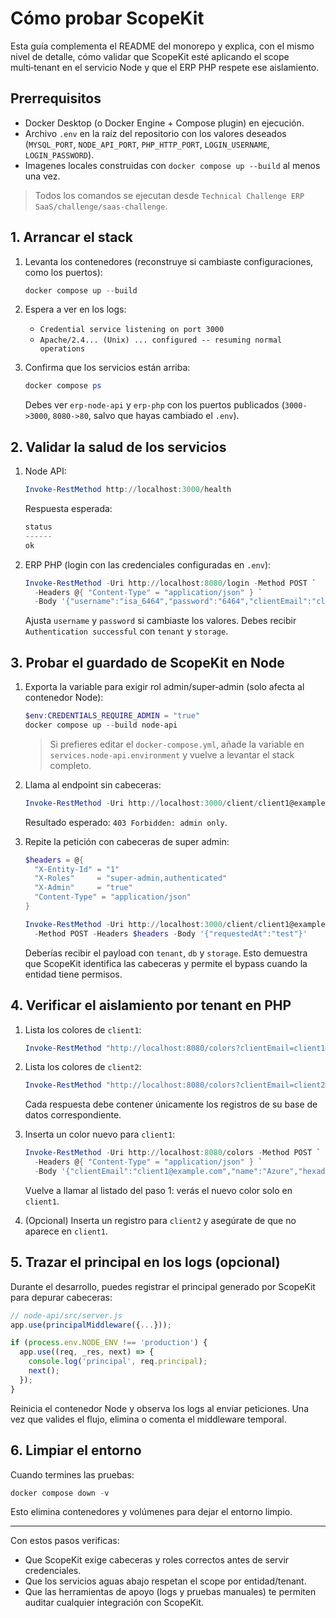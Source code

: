 # Cómo probar ScopeKit

Esta guía complementa el README del monorepo y explica, con el mismo nivel de detalle, cómo validar que ScopeKit esté aplicando el scope multi‑tenant en el servicio Node y que el ERP PHP respete ese aislamiento.

## Prerrequisitos

- Docker Desktop (o Docker Engine + Compose plugin) en ejecución.
- Archivo `.env` en la raíz del repositorio con los valores deseados (`MYSQL_PORT`, `NODE_API_PORT`, `PHP_HTTP_PORT`, `LOGIN_USERNAME`, `LOGIN_PASSWORD`).
- Imagenes locales construidas con `docker compose up --build` al menos una vez.

> Todos los comandos se ejecutan desde `Technical Challenge ERP SaaS/challenge/saas-challenge`.

## 1. Arrancar el stack

1. Levanta los contenedores (reconstruye si cambiaste configuraciones, como los puertos):

   ```powershell
   docker compose up --build
   ```

2. Espera a ver en los logs:
   - `Credential service listening on port 3000`
   - `Apache/2.4... (Unix) ... configured -- resuming normal operations`

3. Confirma que los servicios están arriba:

   ```powershell
   docker compose ps
   ```

   Debes ver `erp-node-api` y `erp-php` con los puertos publicados (`3000->3000`, `8080->80`, salvo que hayas cambiado el `.env`).

## 2. Validar la salud de los servicios

1. Node API:

   ```powershell
   Invoke-RestMethod http://localhost:3000/health
   ```

   Respuesta esperada:

   ```powershell
   status
   ------
   ok
   ```

2. ERP PHP (login con las credenciales configuradas en `.env`):

   ```powershell
   Invoke-RestMethod -Uri http://localhost:8080/login -Method POST `
     -Headers @{ "Content-Type" = "application/json" } `
     -Body '{"username":"isa_6464","password":"6464","clientEmail":"client1@example.com"}'
   ```

   Ajusta `username` y `password` si cambiaste los valores. Debes recibir `Authentication successful` con `tenant` y `storage`.

## 3. Probar el guardado de ScopeKit en Node

1. Exporta la variable para exigir rol admin/super‑admin (solo afecta al contenedor Node):

   ```powershell
   $env:CREDENTIALS_REQUIRE_ADMIN = "true"
   docker compose up --build node-api
   ```

   > Si prefieres editar el `docker-compose.yml`, añade la variable en `services.node-api.environment` y vuelve a levantar el stack completo.

2. Llama al endpoint sin cabeceras:

   ```powershell
   Invoke-RestMethod -Uri http://localhost:3000/client/client1@example.com -Method POST
   ```

   Resultado esperado: `403 Forbidden: admin only`.

3. Repite la petición con cabeceras de super admin:

   ```powershell
   $headers = @{
     "X-Entity-Id" = "1"
     "X-Roles"     = "super-admin,authenticated"
     "X-Admin"     = "true"
     "Content-Type" = "application/json"
   }

   Invoke-RestMethod -Uri http://localhost:3000/client/client1@example.com `
     -Method POST -Headers $headers -Body '{"requestedAt":"test"}'
   ```

   Deberías recibir el payload con `tenant`, `db` y `storage`. Esto demuestra que ScopeKit identifica las cabeceras y permite el bypass cuando la entidad tiene permisos.

## 4. Verificar el aislamiento por tenant en PHP

1. Lista los colores de `client1`:

   ```powershell
   Invoke-RestMethod "http://localhost:8080/colors?clientEmail=client1@example.com"
   ```

2. Lista los colores de `client2`:

   ```powershell
   Invoke-RestMethod "http://localhost:8080/colors?clientEmail=client2@example.com"
   ```

   Cada respuesta debe contener únicamente los registros de su base de datos correspondiente.

3. Inserta un color nuevo para `client1`:

   ```powershell
   Invoke-RestMethod -Uri http://localhost:8080/colors -Method POST `
     -Headers @{ "Content-Type" = "application/json" } `
     -Body '{"clientEmail":"client1@example.com","name":"Azure","hexadecimal":"#007FFF"}'
   ```

   Vuelve a llamar al listado del paso 1: verás el nuevo color solo en `client1`.

4. (Opcional) Inserta un registro para `client2` y asegúrate de que no aparece en `client1`.

## 5. Trazar el principal en los logs (opcional)

Durante el desarrollo, puedes registrar el principal generado por ScopeKit para depurar cabeceras:

```js
// node-api/src/server.js
app.use(principalMiddleware({...}));

if (process.env.NODE_ENV !== 'production') {
  app.use((req, _res, next) => {
    console.log('principal', req.principal);
    next();
  });
}
```

Reinicia el contenedor Node y observa los logs al enviar peticiones. Una vez que valides el flujo, elimina o comenta el middleware temporal.

## 6. Limpiar el entorno

Cuando termines las pruebas:

```powershell
docker compose down -v
```

Esto elimina contenedores y volúmenes para dejar el entorno limpio.

---

Con estos pasos verificas:

- Que ScopeKit exige cabeceras y roles correctos antes de servir credenciales.
- Que los servicios aguas abajo respetan el scope por entidad/tenant.
- Que las herramientas de apoyo (logs y pruebas manuales) te permiten auditar cualquier integración con ScopeKit.
